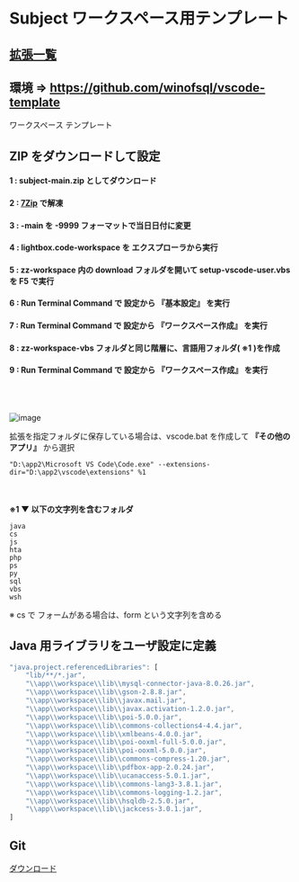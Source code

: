 # Subject ワークスペース用テンプレート

## [拡張一覧](zz-workspace/%E6%8B%A1%E5%BC%B5.md)
## 環境 => https://github.com/winofsql/vscode-template
ワークスペース テンプレート

## ZIP をダウンロードして設定
#### 1 : subject-main.zip としてダウンロード

#### 2 : [7Zip](https://sevenzip.osdn.jp/) で解凍

#### 3 : -main を -9999 フォーマットで当日日付に変更

#### 4 : lightbox.code-workspace を エクスプローラから実行

#### 5 : zz-workspace 内の download フォルダを開いて setup-vscode-user.vbs を F5 で実行

#### 6 : Run Terminal Command で 設定から 『基本設定』 を実行

#### 7 : Run Terminal Command で 設定から 『ワークスペース作成』 を実行

#### 8 : zz-workspace-vbs フォルダと同じ階層に、言語用フォルダ( ※1 )を作成

#### 9 : Run Terminal Command で 設定から 『ワークスペース作成』 を実行

<br><br>

![image](https://user-images.githubusercontent.com/1501327/144695570-135ce380-0d41-44e2-af18-393e91b0767e.png)

拡張を指定フォルダに保存している場合は、vscode.bat を作成して **『その他のアプリ』** から選択
```
"D:\app2\Microsoft VS Code\Code.exe" --extensions-dir="D:\app2\vscode\extensions" %1
```

\
\
**※1 ▼ 以下の文字列を含むフォルダ**
```
java
cs
js
hta
php
ps
py
sql
vbs
wsh
```
※ cs で フォームがある場合は、form という文字列を含める

## Java 用ライブラリをユーザ設定に定義
```javascript
"java.project.referencedLibraries": [
    "lib/**/*.jar",
    "\\app\\workspace\\lib\\mysql-connector-java-8.0.26.jar",
    "\\app\\workspace\\lib\\gson-2.8.8.jar",
    "\\app\\workspace\\lib\\javax.mail.jar",
    "\\app\\workspace\\lib\\javax.activation-1.2.0.jar",
    "\\app\\workspace\\lib\\poi-5.0.0.jar",
    "\\app\\workspace\\lib\\commons-collections4-4.4.jar",
    "\\app\\workspace\\lib\\xmlbeans-4.0.0.jar",
    "\\app\\workspace\\lib\\poi-ooxml-full-5.0.0.jar",
    "\\app\\workspace\\lib\\poi-ooxml-5.0.0.jar",
    "\\app\\workspace\\lib\\commons-compress-1.20.jar",
    "\\app\\workspace\\lib\\pdfbox-app-2.0.24.jar",
    "\\app\\workspace\\lib\\ucanaccess-5.0.1.jar",
    "\\app\\workspace\\lib\\commons-lang3-3.8.1.jar",
    "\\app\\workspace\\lib\\commons-logging-1.2.jar",
    "\\app\\workspace\\lib\\hsqldb-2.5.0.jar",
    "\\app\\workspace\\lib\\jackcess-3.0.1.jar",
]    
```

## Git
[ダウンロード](https://git-scm.com/)

